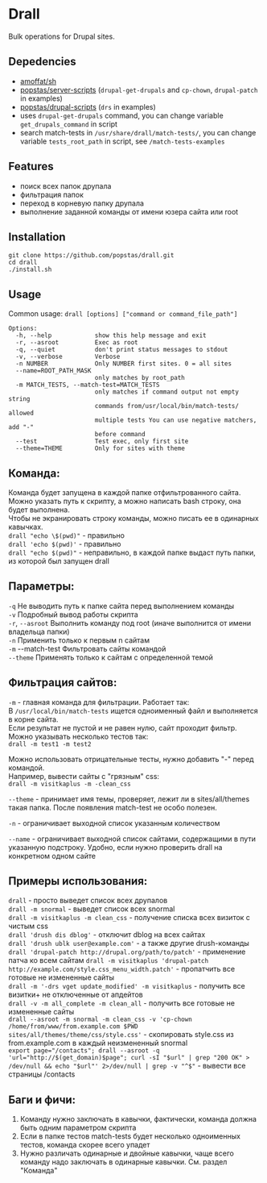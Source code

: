 # Drall
Bulk operations for Drupal sites.

## Depedencies
- [amoffat/sh](https://github.com/amoffat/sh)
- [popstas/server-scripts](https://github.com/popstas/server-scripts) (`drupal-get-drupals` and `cp-chown`, `drupal-patch` in examples)
- [popstas/drupal-scripts](https://github.com/popstas/drupal-scripts) (`drs` in examples)
- uses `drupal-get-drupals` command,  you can change variable `get_drupals_command` in script
- search match-tests in `/usr/share/drall/match-tests/`, you can change variable `tests_root_path` in script, see `/match-tests-examples`

## Features
- поиск всех папок друпала
- фильтрация папок
- переход в корневую папку друпала
- выполнение заданной команды от имени юзера сайта или root

## Installation
```
git clone https://github.com/popstas/drall.git
cd drall
./install.sh
```


## Usage
Common usage: `drall [options] ["command or command_file_path"]`

```
Options:
  -h, --help            show this help message and exit
  -r, --asroot          Exec as root
  -q, --quiet           don't print status messages to stdout
  -v, --verbose         Verbose
  -n NUMBER             Only NUMBER first sites. 0 = all sites
  --name=ROOT_PATH_MASK
                        only matches by root_path
  -m MATCH_TESTS, --match-test=MATCH_TESTS
                        only matches if command output not empty string
                        commands from/usr/local/bin/match-tests/ allowed
                        multiple tests You can use negative matchers, add "-"
                        before command
  --test                Test exec, only first site
  --theme=THEME         Only for sites with theme
```

## Команда:
Команда будет запущена в каждой папке отфильтрованного сайта.  
Можно указать путь к скрипту, а можно написать bash строку, она будет выполнена.  
Чтобы не экранировать строку команды, можно писать ее в одинарных кавычках.  
`drall "echo \$(pwd)"` - правильно  
`drall 'echo $(pwd)'` - правильно  
`drall "echo $(pwd)"` - неправильно, в каждой папке выдаст путь папки, из которой был запущен drall  


## Параметры:
`-q` Не выводить путь к папке сайта перед выполнением команды  
`-v` Подробный вывод работы скрипта  
`-r`, `--asroot` Выполнить команду под root (иначе выполнится от имени владельца папки)  
`-n` Применить только к первым n сайтам  
`-m` --match-test Фильтровать сайты командой  
`--theme` Применять только к сайтам с определенной темой  


## Фильтрация сайтов:
`-m` - главная команда для фильтрации. Работает так:  
В `/usr/local/bin/match-tests` ищется одноименный файл и выполняется в корне сайта.  
Если результат не пустой и не равен нулю, сайт проходит фильтр.  
Можно указывать несколько тестов так:  
`drall -m test1 -m test2`  
  
Можно использовать отрицательные тесты, нужно добавить "-" перед командой.  
Например, вывести сайты с "грязным" css:  
`drall -m visitkaplus -m -clean_css`  
  
`--theme` - принимает имя темы, проверяет, лежит ли в sites/all/themes такая папка. После появления match-test не особо полезен.  
  
`-n` - ограничивает выходной список указанным количеством  
  
`--name` - ограничивает выходной список сайтами, содержащими в пути указанную подстроку. Удобно, если нужно проверить drall на конкретном одном сайте  



## Примеры использования:
`drall` - просто выведет список всех друпалов  
`drall -m snormal` - выведет список всех snormal  
`drall -m visitkaplus -m clean_css` - получение списка всех визиток с чистым css  
`drall 'drush dis dblog'` - отключит dblog на всех сайтах  
`drall 'drush ublk user@example.com'` - а также другие drush-команды  
`drall 'drupal-patch http://drupal.org/path/to/patch'` - применение патча ко всем сайтам
`drall -m visitkaplus 'drupal-patch http://example.com/style.css_menu_width.patch'` - пропатчить все готовые не измененные сайты  
`drall -m '-drs vget update_modified' -m visitkaplus` - получить все визитки+ не отключенные от апдейтов  
`drall -v -m all_complete -m clean_all` - получить все готовые не измененные сайты  
`drall --asroot -m snormal -m clean_css -v 'cp-chown /home/from/www/from.example.com $PWD sites/all/themes/theme/css/style.css'` - скопировать style.css из from.example.com в каждый неизмененный snormal  
`export page="/contacts"; drall --asroot -q 'url="http://$(get_domain)$page"; curl -sI "$url" | grep "200 OK" > /dev/null && echo "$url"' 2>/dev/null | grep -v "^$"` - вывести все страницы /contacts 

## Баги и фичи:
1. Команду нужно заключать в кавычки, фактически, команда должна быть одним параметром скрипта
2. Если в папке тестов match-tests будет несколько одноименных тестов, команда скорее всего упадет
3. Нужно различать одинарные и двойные кавычки, чаще всего команду надо заключать в одинарные кавычки. См. раздел "Команда"
